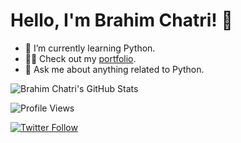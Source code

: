 
# Hello, I'm Brahim Chatri! 👋

- 🌱 I’m currently learning Python.
- 👨‍💻 Check out my [portfolio](https://github.com/BrahimChatri).
- 💬 Ask me about anything related to Python.

![Brahim Chatri's GitHub Stats](https://github-readme-stats.vercel.app/api?username=BrahimChatri&show_icons=true&theme=radical)


![Profile Views](https://komarev.com/ghpvc/?username=BrahimChatri)

[![Twitter Follow](https://img.shields.io/twitter/follow/BrahimChatri4?style=social)](https://twitter.com/Brahim_Chatri)
